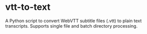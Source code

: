 # vtt-to-text
A Python script to convert WebVTT subtitle files (.vtt) to plain text transcripts. Supports single file and batch directory processing.
